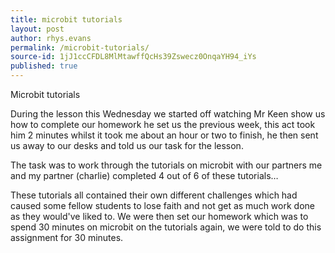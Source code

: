 ```yaml
---
title: microbit tutorials
layout: post
author: rhys.evans
permalink: /microbit-tutorials/
source-id: 1jJ1ccCFDL8MlMtawffQcHs39Zswecz0OnqaYH94_iYs
published: true
---
```

Microbit tutorials

During the lesson this Wednesday we started off watching Mr Keen show us how to complete our homework he set us the previous week, this act took him 2 minutes whilst it took me about an hour or two to finish, he then sent us away to our desks and told us our task for the lesson. 

The task was to work through the tutorials on microbit with our partners me and my partner (charlie) completed 4 out of 6 of these tutorials…

These tutorials all contained their own different challenges which had caused some fellow students to lose faith and not get as much work done as they would've liked to. We were then set our homework which was to spend 30 minutes on microbit on the tutorials again, we were told to do this assignment for 30 minutes.

